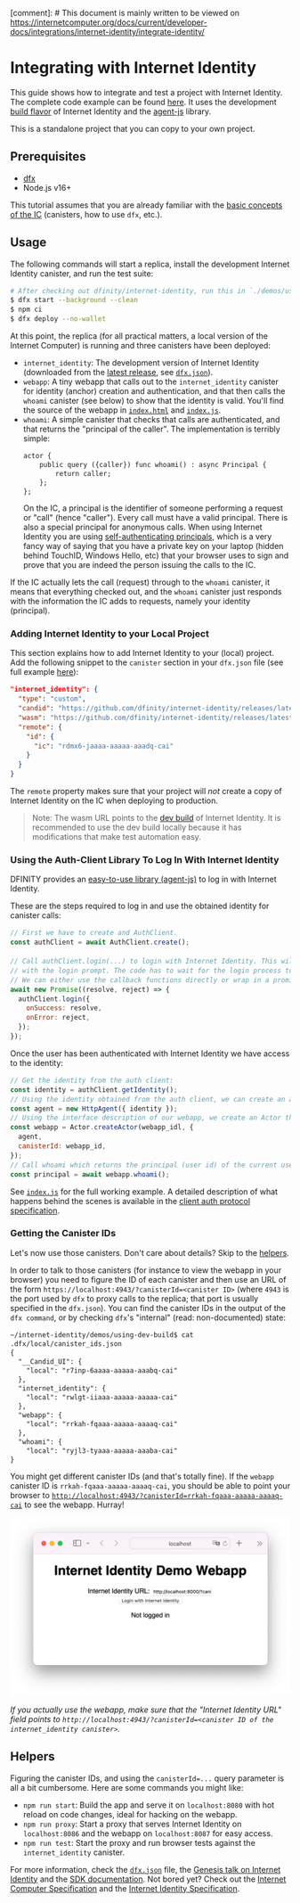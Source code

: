 [comment]: # This document is mainly written to be viewed on https://internetcomputer.org/docs/current/developer-docs/integrations/internet-identity/integrate-identity/

# Integrating with Internet Identity

This guide shows how to integrate and test a project with Internet Identity. The complete code example can be found [here](https://github.com/dfinity/internet-identity/tree/main/demos/using-dev-build). It uses the development [build flavor](https://github.com/dfinity/internet-identity/blob/main/README.md#build-features-and-flavors) of Internet Identity and the [agent-js](https://github.com/dfinity/agent-js) library.

This is a standalone project that you can copy to your own project.

## Prerequisites

- [dfx](https://internetcomputer.org/docs/current/developer-docs/build/install-upgrade-remove)
- Node.js v16+

This tutorial assumes that you are already familiar with the [basic concepts of the IC](https://internetcomputer.org/docs/current/developer-docs/ic-overview) (canisters, how to use `dfx`, etc.).

## Usage

The following commands will start a replica, install the development Internet Identity canister, and run the test suite:

```bash
# After checking out dfinity/internet-identity, run this in `./demos/using-dev-build`:
$ dfx start --background --clean
$ npm ci
$ dfx deploy --no-wallet
```

At this point, the replica (for all practical matters, a local version of the Internet Computer) is running and three canisters have been deployed:

- `internet_identity`: The development version of Internet Identity (downloaded from the [latest release](https://github.com/dfinity/internet-identity/releases/latest), see [`dfx.json`](./dfx.json)).
- `webapp`: A tiny webapp that calls out to the `internet_identity` canister for identity (anchor) creation and authentication, and that then calls the `whoami` canister (see below) to show that the identity is valid. You'll find the source of the webapp in [`index.html`](./webapp/index.html) and [`index.js`](./webapp/index.js).
- `whoami`: A simple canister that checks that calls are authenticated, and that returns the "principal of the caller". The implementation is terribly simple:
  ```motoko
  actor {
      public query ({caller}) func whoami() : async Principal {
          return caller;
      };
  };
  ```
  On the IC, a principal is the identifier of someone performing a request or "call" (hence "caller"). Every call must have a valid principal. There is also a special principal for anonymous calls. When using Internet Identity you are using [self-authenticating principals](https://smartcontracts.org/docs/interface-spec/index.html#principal), which is a very fancy way of saying that you have a private key on your laptop (hidden behind TouchID, Windows Hello, etc) that your browser uses to sign and prove that you are indeed the person issuing the calls to the IC.

If the IC actually lets the call (request) through to the `whoami` canister, it means that everything checked out, and the `whoami` canister just responds with the information the IC adds to requests, namely your identity (principal).

### Adding Internet Identity to your Local Project

This section explains how to add Internet Identity to your (local) project. Add the following snippet to the `canister` section in your `dfx.json` file (see full example [here](https://github.com/dfinity/internet-identity/blob/main/demos/using-dev-build/dfx.json)):

```json
"internet_identity": {
  "type": "custom",
  "candid": "https://github.com/dfinity/internet-identity/releases/latest/download/internet_identity.did",
  "wasm": "https://github.com/dfinity/internet-identity/releases/latest/download/internet_identity_dev.wasm",
  "remote": {
    "id": {
      "ic": "rdmx6-jaaaa-aaaaa-aaadq-cai"
    }
  }
}
```

The `remote` property makes sure that your project will _not_ create a copy of Internet Identity on the IC when deploying to production.

> Note: The wasm URL points to the [dev build](https://github.com/dfinity/internet-identity#flavors) of Internet Identity. It is recommended to use the dev build locally because it has modifications that make test automation easy.

### Using the Auth-Client Library To Log In With Internet Identity

DFINITY provides an [easy-to-use library (agent-js)](https://github.com/dfinity/agent-js) to log in with Internet Identity.

These are the steps required to log in and use the obtained identity for canister calls:

```js
// First we have to create and AuthClient.
const authClient = await AuthClient.create();

// Call authClient.login(...) to login with Internet Identity. This will open a new tab
// with the login prompt. The code has to wait for the login process to complete.
// We can either use the callback functions directly or wrap in a promise.
await new Promise((resolve, reject) => {
  authClient.login({
    onSuccess: resolve,
    onError: reject,
  });
});
```

Once the user has been authenticated with Internet Identity we have access to the identity:

```js
// Get the identity from the auth client:
const identity = authClient.getIdentity();
// Using the identity obtained from the auth client, we can create an agent to interact with the IC.
const agent = new HttpAgent({ identity });
// Using the interface description of our webapp, we create an Actor that we use to call the service methods.
const webapp = Actor.createActor(webapp_idl, {
  agent,
  canisterId: webapp_id,
});
// Call whoami which returns the principal (user id) of the current user.
const principal = await webapp.whoami();
```

See [`index.js`](./webapp/index.js) for the full working example.
A detailed description of what happens behind the scenes is available in the [client auth protocol specification](https://github.com/dfinity/internet-identity/blob/main/docs/internet-identity-spec.adoc#client-auth-protocol).

### Getting the Canister IDs

Let's now use those canisters. Don't care about details? Skip to the [helpers](#helpers).

In order to talk to those canisters (for instance to view the webapp in your browser) you need to figure the ID of each canister and then use an URL of the form `https://localhost:4943/?canisterId=<canister ID>` (where `4943` is the port used by `dfx` to proxy calls to the replica; that port is usually specified in the `dfx.json`). You can find the canister IDs in the output of the `dfx command`, or by checking `dfx`'s "internal" (read: non-documented) state:

```
~/internet-identity/demos/using-dev-build$ cat .dfx/local/canister_ids.json
{
  "__Candid_UI": {
    "local": "r7inp-6aaaa-aaaaa-aaabq-cai"
  },
  "internet_identity": {
    "local": "rwlgt-iiaaa-aaaaa-aaaaa-cai"
  },
  "webapp": {
    "local": "rrkah-fqaaa-aaaaa-aaaaq-cai"
  },
  "whoami": {
    "local": "ryjl3-tyaaa-aaaaa-aaaba-cai"
}
```

You might get different canister IDs (and that's totally fine). If the `webapp` canister ID is `rrkah-fqaaa-aaaaa-aaaaq-cai`, you should be able to point your browser to [`http://localhost:4943/?canisterId=rrkah-fqaaa-aaaaa-aaaaq-cai`](http://localhost:4943/?canisterId=rrkah-fqaaa-aaaaa-aaaaq-cai) to see the webapp. Hurray!

![](./webapp.png)

_If you actually use the webapp, make sure that the "Internet Identity URL" field points to `http://localhost:4943/?canisterId=<canister ID of the internet_identity canister>`._

## Helpers

Figuring the canister IDs, and using the `canisterId=...` query parameter is all a bit cumbersome. Here are some commands you might like:

- `npm run start`: Build the app and serve it on `localhost:8080` with hot reload on code changes, ideal for hacking on the webapp.
- `npm run proxy`: Start a proxy that serves Internet Identity on `localhost:8086` and the webapp on `localhost:8087` for easy access.
- `npm run test`: Start the proxy and run browser tests against the `internet_identity` canister.

For more information, check the [`dfx.json`](./dfx.json) file, the [Genesis talk on Internet Identity](https://youtu.be/oxEr8UzGeBo) and the [SDK documentation](https://smartcontracts.org/docs/quickstart/quickstart-intro.html). Not bored yet? Check out the [Internet Computer Specification](https://smartcontracts.org/docs/introduction/welcome.html) and the [Internet Identity Specification](../../docs/internet-identity-spec.adoc).
